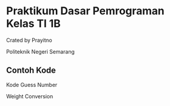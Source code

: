# Praktikum Dasar Pemrograman Kelas TI 1B
Crated by Prayitno

Politeknik Negeri Semarang

## Contoh Kode
Kode Guess Number

Weight Conversion
